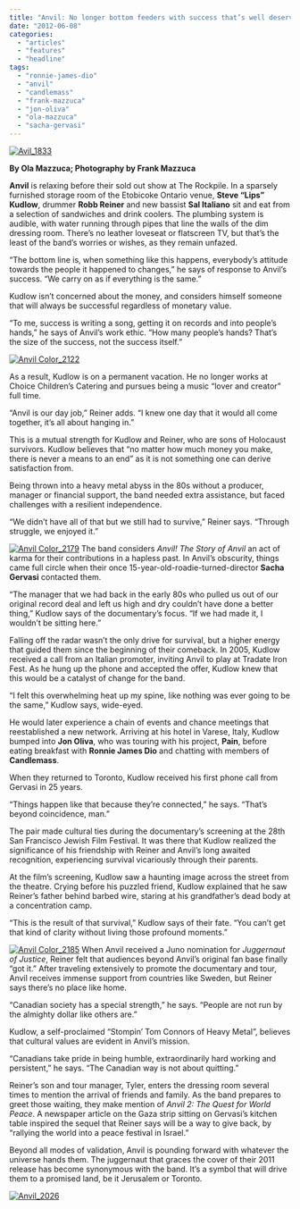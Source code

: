 ```yaml
---
title: "Anvil: No longer bottom feeders with success that’s well deserved"
date: "2012-06-08"
categories: 
  - "articles"
  - "features"
  - "headline"
tags: 
  - "ronnie-james-dio"
  - "anvil"
  - "candlemass"
  - "frank-mazzuca"
  - "jon-oliva"
  - "ola-mazzuca"
  - "sacha-gervasi"
---
```


[![](http://www.hellbound.ca/wp-content/uploads/2012/06/Avil_1833-590x393.jpg "Avil_1833")](http://www.hellbound.ca/2012/06/anvil-success-thats-well-deserved/avil_1833/)

**By Ola Mazzuca; Photography by Frank Mazzuca**

**Anvil** is relaxing before their sold out show at The Rockpile. In a sparsely furnished storage room of the Etobicoke Ontario venue, **Steve “Lips” Kudlow**, drummer **Robb Reiner** and new bassist **Sal Italiano** sit and eat from a selection of sandwiches and drink coolers. The plumbing system is audible, with water running through pipes that line the walls of the dim dressing room. There’s no leather loveseat or flatscreen TV, but that’s the least of the band’s worries or wishes, as they remain unfazed.

“The bottom line is, when something like this happens, everybody’s attitude towards the people it happened to changes,” he says of response to Anvil’s success. “We carry on as if everything is the same.”

Kudlow isn’t concerned about the money, and considers himself someone that will always be successful regardless of monetary value.

“To me, success is writing a song, getting it on records and into people’s hands,” he says of Anvil’s work ethic. “How many people’s hands? That’s the size of the success, not the success itself.”

[![](http://www.hellbound.ca/wp-content/uploads/2012/06/Anvil-Color_2122-290x434.jpg "Anvil Color_2122")](http://www.hellbound.ca/2012/06/anvil-success-thats-well-deserved/anvil-color_2122/)

As a result, Kudlow is on a permanent vacation. He no longer works at Choice Children’s Catering and pursues being a music “lover and creator” full time.

“Anvil is our day job,” Reiner adds. “I knew one day that it would all come together, it’s all about hanging in.”

This is a mutual strength for Kudlow and Reiner, who are sons of Holocaust survivors. Kudlow believes that “no matter how much money you make, there is never a means to an end” as it is not something one can derive satisfaction from.

Being thrown into a heavy metal abyss in the 80s without a producer, manager or financial support, the band needed extra assistance, but faced challenges with a resilient independence.

“We didn’t have all of that but we still had to survive,” Reiner says. “Through struggle, we enjoyed it.”

[![](http://www.hellbound.ca/wp-content/uploads/2012/06/Anvil-Color_2179-290x434.jpg "Anvil Color_2179")](http://www.hellbound.ca/2012/06/anvil-success-thats-well-deserved/anvil-color_2179/) The band considers _Anvil! The Story of Anvil_ an act of karma for their contributions in a hapless past. In Anvil’s obscurity, things came full circle when their once 15-year-old-roadie-turned-director **Sacha Gervasi** contacted them.

“The manager that we had back in the early 80s who pulled us out of our original record deal and left us high and dry couldn’t have done a better thing,” Kudlow says of the documentary’s focus. “If we had made it, I wouldn’t be sitting here.”

Falling off the radar wasn’t the only drive for survival, but a higher energy that guided them since the beginning of their comeback. In 2005, Kudlow received a call from an Italian promoter, inviting Anvil to play at Tradate Iron Fest. As he hung up the phone and accepted the offer, Kudlow knew that this would be a catalyst of change for the band.

“I felt this overwhelming heat up my spine, like nothing was ever going to be the same,” Kudlow says, wide-eyed.

He would later experience a chain of events and chance meetings that reestablished a new network. Arriving at his hotel in Varese, Italy, Kudlow bumped into **Jon Oliva**, who was touring with his project, **Pain**, before eating breakfast with **Ronnie James Dio** and chatting with members of **Candlemass**.

When they returned to Toronto, Kudlow received his first phone call from Gervasi in 25 years.

“Things happen like that because they’re connected,” he says. “That’s beyond coincidence, man.”

The pair made cultural ties during the documentary’s screening at the 28th San Francisco Jewish Film Festival. It was there that Kudlow realized the significance of his friendship with Reiner and Anvil’s long awaited recognition, experiencing survival vicariously through their parents.

At the film’s screening, Kudlow saw a haunting image across the street from the theatre. Crying before his puzzled friend, Kudlow explained that he saw Reiner’s father behind barbed wire, staring at his grandfather’s dead body at a concentration camp.

“This is the result of that survival,” Kudlow says of their fate. “You can’t get that kind of clarity without living those profound moments.”

[![](http://www.hellbound.ca/wp-content/uploads/2012/06/Anvil-Color_2185-290x434.jpg "Anvil Color_2185")](http://www.hellbound.ca/2012/06/anvil-success-thats-well-deserved/anvil-color_2185/) When Anvil received a Juno nomination for _Juggernaut of Justice_, Reiner felt that audiences beyond Anvil’s original fan base finally “got it.” After traveling extensively to promote the documentary and tour, Anvil receives immense support from countries like Sweden, but Reiner says there’s no place like home.

“Canadian society has a special strength,” he says. “People are not run by the almighty dollar like others are.”

Kudlow, a self-proclaimed “Stompin’ Tom Connors of Heavy Metal”, believes that cultural values are evident in Anvil’s mission.

“Canadians take pride in being humble, extraordinarily hard working and persistent,” he says. “The Canadian way is not about quitting.”

Reiner’s son and tour manager, Tyler, enters the dressing room several times to mention the arrival of friends and family. As the band prepares to greet those waiting, they make mention of _Anvil 2: The Quest for World Peace_. A newspaper article on the Gaza strip sitting on Gervasi’s kitchen table inspired the sequel that Reiner says will be a way to give back, by “rallying the world into a peace festival in Israel.”

Beyond all modes of validation, Anvil is pounding forward with whatever the universe hands them. The juggernaut that graces the cover of their 2011 release has become synonymous with the band. It’s a symbol that will drive them to a promised land, be it Jerusalem or Toronto.

[![](http://www.hellbound.ca/wp-content/uploads/2012/06/Anvil_2026-590x393.jpg "Anvil_2026")](http://www.hellbound.ca/2012/06/anvil-success-thats-well-deserved/anvil_2026/)

